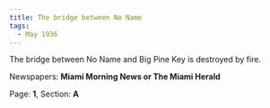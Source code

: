 ```yaml
---  
title: The bridge between No Name  
tags:  
  - May 1936  
---  
```

  
The bridge between No Name and Big Pine Key is destroyed by fire.  
  
Newspapers: **Miami Morning News or The Miami Herald**  
  
Page: **1**, Section: **A** 
